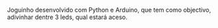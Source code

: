 Joguinho desenvolvido com Python e Arduino, que tem como objectivo, adivinhar dentre 3 leds, qual estará aceso.
